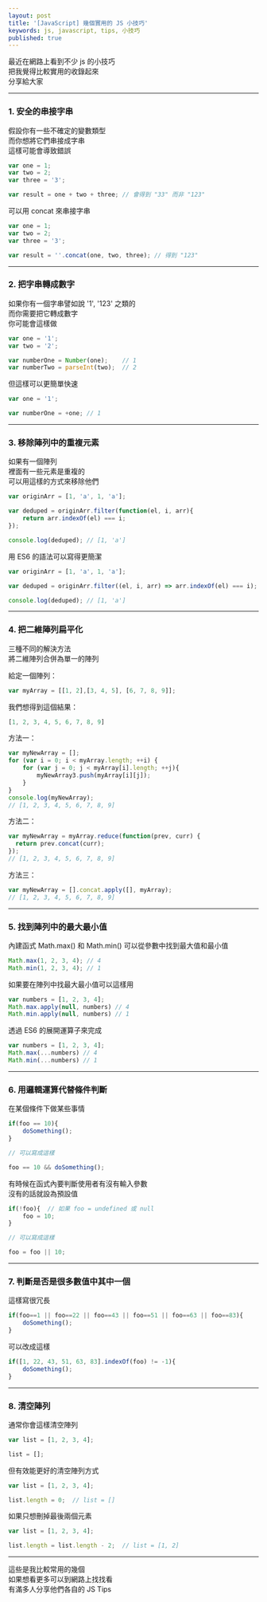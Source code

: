 ```yaml
---
layout: post
title: '[JavaScript] 幾個實用的 JS 小技巧'
keywords: js, javascript, tips, 小技巧
published: true
---
```


最近在網路上看到不少 js 的小技巧<br>
把我覺得比較實用的收錄起來<br>
分享給大家<br>

---

### 1. 安全的串接字串
假設你有一些不確定的變數類型<br>
而你想將它們串接成字串<br>
這樣可能會導致錯誤<br>

```js
var one = 1;
var two = 2;
var three = '3';

var result = one + two + three; // 會得到 "33" 而非 "123"
```

可以用 concat 來串接字串

```js
var one = 1;
var two = 2;
var three = '3';

var result = ''.concat(one, two, three); // 得到 "123"
```

---

### 2. 把字串轉成數字
如果你有一個字串譬如說 '1', '123' 之類的<br>
而你需要把它轉成數字<br>
你可能會這樣做<br>

```js
var one = '1';
var two = '2';

var numberOne = Number(one);    // 1
var numberTwo = parseInt(two);  // 2
```

但這樣可以更簡單快速<br>

```js
var one = '1';

var numberOne = +one; // 1
```

---

### 3. 移除陣列中的重複元素
如果有一個陣列<br>
裡面有一些元素是重複的<br>
可以用這樣的方式來移除他們<br>

```js
var originArr = [1, 'a', 1, 'a'];

var deduped = originArr.filter(function(el, i, arr){
    return arr.indexOf(el) === i;
});

console.log(deduped); // [1, 'a']
```

用 ES6 的語法可以寫得更簡潔<br>

```js
var originArr = [1, 'a', 1, 'a'];

var deduped = originArr.filter((el, i, arr) => arr.indexOf(el) === i);

console.log(deduped); // [1, 'a']
```

---

### 4. 把二維陣列扁平化
三種不同的解決方法<br>
將二維陣列合併為單一的陣列<br>

給定一個陣列：<br>

```js
var myArray = [[1, 2],[3, 4, 5], [6, 7, 8, 9]];
```

我們想得到這個結果：<br>

```js
[1, 2, 3, 4, 5, 6, 7, 8, 9]
```

方法一：

```js
var myNewArray = [];
for (var i = 0; i < myArray.length; ++i) {
    for (var j = 0; j < myArray[i].length; ++j){
        myNewArray3.push(myArray[i][j]);
    }
}
console.log(myNewArray);
// [1, 2, 3, 4, 5, 6, 7, 8, 9]
```

方法二：

```js
var myNewArray = myArray.reduce(function(prev, curr) {
  return prev.concat(curr);
});
// [1, 2, 3, 4, 5, 6, 7, 8, 9]
```

方法三：

```js
var myNewArray = [].concat.apply([], myArray);
// [1, 2, 3, 4, 5, 6, 7, 8, 9]
```

---

### 5. 找到陣列中的最大最小值

內建函式 Math.max() 和 Math.min() 可以從參數中找到最大值和最小值<br>

```js
Math.max(1, 2, 3, 4); // 4
Math.min(1, 2, 3, 4); // 1
```

如果要在陣列中找最大最小值可以這樣用<br>

```js
var numbers = [1, 2, 3, 4];
Math.max.apply(null, numbers) // 4
Math.min.apply(null, numbers) // 1
```

透過 ES6 的展開運算子來完成

```js
var numbers = [1, 2, 3, 4];
Math.max(...numbers) // 4
Math.min(...numbers) // 1
```

---

### 6. 用邏輯運算代替條件判斷

在某個條件下做某些事情<br>

```js
if(foo == 10){
    doSomething();
}

// 可以寫成這樣

foo == 10 && doSomething();
```

有時候在函式內要判斷使用者有沒有輸入參數<br>
沒有的話就設為預設值<br>

```js
if(!foo){  // 如果 foo = undefined 或 null
    foo = 10;
}

// 可以寫成這樣

foo = foo || 10;
```

---

### 7. 判斷是否是很多數值中其中一個

這樣寫很冗長<br>

```js
if(foo==1 || foo==22 || foo==43 || foo==51 || foo==63 || foo==83){
    doSomething();
}
```

可以改成這樣<br>

```js
if([1, 22, 43, 51, 63, 83].indexOf(foo) != -1){
    doSomething();
}
```

---

### 8. 清空陣列

通常你會這樣清空陣列<br>

```js
var list = [1, 2, 3, 4];

list = [];
```

但有效能更好的清空陣列方式<br>

```js
var list = [1, 2, 3, 4];

list.length = 0;  // list = []
```

如果只想刪掉最後兩個元素<br>

```js
var list = [1, 2, 3, 4];

list.length = list.length - 2;  // list = [1, 2]
```

---

這些是我比較常用的幾個<br>
如果想看更多可以到網路上找找看<br>
有滿多人分享他們各自的 JS Tips<br>


